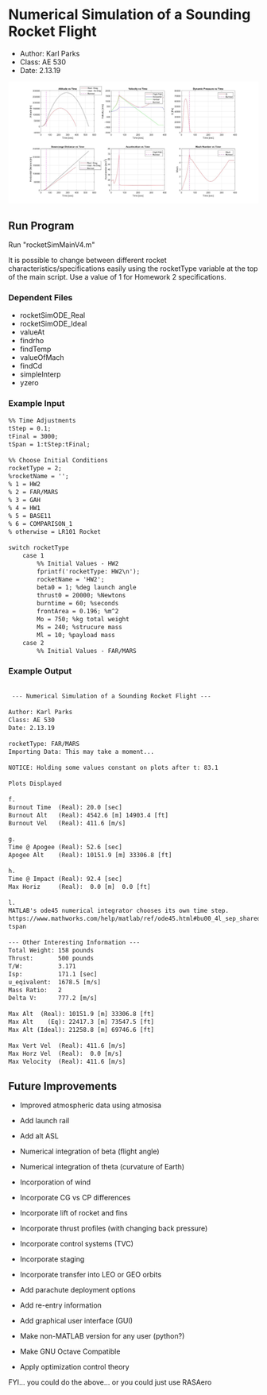 # Numerical Simulation of a Sounding Rocket Flight

* Author: Karl Parks
* Class: AE 530
* Date: 2.13.19

![Screenshot](karl_hw2_6plots_v5.jpg?raw=true)

## Run Program

Run "rocketSimMainV4.m"

It is possible to change between different rocket characteristics/specifications easily using the rocketType variable at the top of the main script. Use a value of 1 for Homework 2 specifications.

### Dependent Files
* rocketSimODE_Real
* rocketSimODE_Ideal
* valueAt
* findrho
* findTemp
* valueOfMach
* findCd
* simpleInterp
* yzero

### Example Input
```
%% Time Adjustments
tStep = 0.1;
tFinal = 3000;
tSpan = 1:tStep:tFinal;

%% Choose Initial Conditions
rocketType = 2;
%rocketName = '';
% 1 = HW2
% 2 = FAR/MARS
% 3 = GAH
% 4 = HW1
% 5 = BASE11
% 6 = COMPARISON_1
% otherwise = LR101 Rocket

switch rocketType
    case 1
        %% Initial Values - HW2
        fprintf('rocketType: HW2\n');
        rocketName = 'HW2';
        beta0 = 1; %deg launch angle
        thrust0 = 20000; %Newtons
        burntime = 60; %seconds
        frontArea = 0.196; %m^2
        Mo = 750; %kg total weight
        Ms = 240; %strucure mass
        Ml = 10; %payload mass
    case 2
        %% Initial Values - FAR/MARS
```
### Example Output
```

 --- Numerical Simulation of a Sounding Rocket Flight ---

Author: Karl Parks
Class: AE 530
Date: 2.13.19

rocketType: FAR/MARS
Importing Data: This may take a moment...

NOTICE: Holding some values constant on plots after t: 83.1

Plots Displayed

f.
Burnout Time  (Real): 20.0 [sec]
Burnout Alt   (Real): 4542.6 [m] 14903.4 [ft]
Burnout Vel   (Real): 411.6 [m/s]

g.
Time @ Apogee (Real): 52.6 [sec]
Apogee Alt    (Real): 10151.9 [m] 33306.8 [ft]

h.
Time @ Impact (Real): 92.4 [sec]
Max Horiz     (Real):  0.0 [m]  0.0 [ft]

l.
MATLAB's ode45 numerical integrator chooses its own time step.
https://www.mathworks.com/help/matlab/ref/ode45.html#bu00_4l_sep_shared-tspan

--- Other Interesting Information ---
Total Weight: 158 pounds
Thrust:       500 pounds
T/W:          3.171
Isp:          171.1 [sec]
u_eqivalent:  1678.5 [m/s]
Mass Ratio:   2
Delta V:      777.2 [m/s]

Max Alt  (Real): 10151.9 [m] 33306.8 [ft]
Max Alt    (Eq): 22417.3 [m] 73547.5 [ft]
Max Alt (Ideal): 21258.8 [m] 69746.6 [ft]

Max Vert Vel  (Real): 411.6 [m/s]
Max Horz Vel  (Real):  0.0 [m/s]
Max Velocity  (Real): 411.6 [m/s]
```
## Future Improvements
* Improved atmospheric data using atmosisa
* Add launch rail
* Add alt ASL
* Numerical integration of beta (flight angle)
* Numerical integration of theta (curvature of Earth)
* Incorporation of wind
* Incorporate CG vs CP differences
* Incorporate lift of rocket and fins
* Incorporate thrust profiles (with changing back pressure)  
* Incorporate control systems (TVC)
* Incorporate staging
* Incorporate transfer into LEO or GEO orbits
* Add parachute deployment options
* Add re-entry information
* Add graphical user interface (GUI)
* Make non-MATLAB version for any user (python?)
* Make GNU Octave Compatible  

* Apply optimization control theory

FYI... you could do the above... or you could just use RASAero
